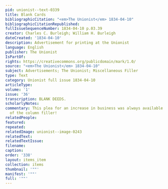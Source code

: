 ```yaml
---
pid: unionist--text-0339
title: Blank Cards
bibliographicCitation: "<em>The Unionist</em> 1834-04-10"
bibliographicCitationRepublished: 
fullIssueSequenceNumber: 1834-04-10 p.03.39
creator: Charles C. Burleigh; William H. Burleigh
dateCreated: '1834-04-10'
description: Advertisement for printing at the Unionist
language: English
publisher: The Unionist
IsPartOf: 
rights: https://creativecommons.org/publicdomain/mark/1.0/
source: "<em>The Unionist</em> 1834-04-10"
subject: Advertisements; The Unionist; Miscellaneous Filler
type: Text
category: Unionist full issue 1834-04-10
articleType: 
volume: '1'
issue: '36'
transcription: BLANK DEEDS.
scholarlyNotes: 
commentary: This plea for an increase in business was always available for bottom
  of the column filler!
relatedPeople: 
featured: 
repeated: 
relatedImage: unionist--image-0243
relatedText: 
relatedTextIssue: 
filename: 
caption: 
order: '338'
layout: items_item
collection: items
thumbnail: '""'
manifest: '""'
full: '""'
---
```

